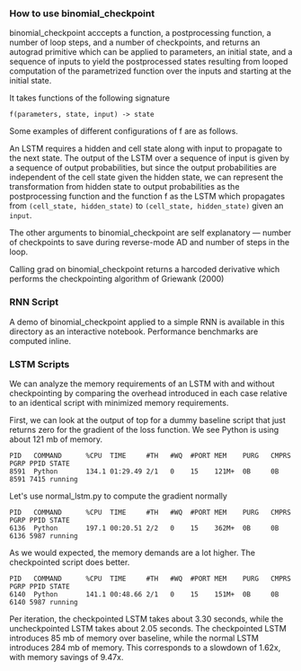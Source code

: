 ### How to use binomial_checkpoint

binomial_checkpoint acccepts a function, a postprocessing function, a number of loop steps, and a number of checkpoints, and returns an autograd primitive which can be applied to parameters, an initial state, and a sequence of inputs to yield the  postprocessed states resulting from looped computation of the parametrized function over the inputs and starting at the initial state. 

It takes functions of the following signature

`` f(parameters, state, input) -> state ``

Some examples of different configurations of f are as follows. 

An LSTM requires a hidden and cell state along with input to propagate to the next state. The output of the LSTM over a sequence of input is given by a sequence of output probabilities, but since the output probabilities are independent of the cell state given the hidden state, we can represent the transformation from hidden state to output probabilities as the postprocessing function and the function f as the LSTM which propagates from `(cell_state, hidden_state)` to `(cell_state, hidden_state)` given an `input`. 

The other arguments to binomial_checkpoint are self explanatory — number of checkpoints to save during reverse-mode AD and number of steps in the loop. 

Calling grad on binomial_checkpoint returns a harcoded derivative which performs the checkpointing algorithm of Griewank (2000)

### RNN Script

A demo of binomial_checkpoint applied to a simple RNN is available in this directory as an interactive notebook. Performance benchmarks are computed inline. 

### LSTM Scripts

We can analyze the memory requirements of an LSTM with and without checkpointing by comparing the overhead introduced in each case relative to an identical script with minimized memory requirements. 

First, we can look at the output of top for a dummy baseline script that just returns zero for the gradient of the loss function. We see Python is using about 121 mb of memory. 
```
PID   COMMAND      %CPU  TIME     #TH   #WQ  #PORT MEM    PURG   CMPRS  PGRP PPID STATE    
8591  Python       134.1 01:29.49 2/1   0    15    121M+  0B     0B     8591 7415 running
```

Let's use normal_lstm.py to compute the gradient normally
```
PID   COMMAND      %CPU  TIME     #TH   #WQ  #PORT MEM    PURG   CMPRS  PGRP PPID STATE    
6136  Python       197.1 00:20.51 2/2   0    15    362M+  0B     0B     6136 5987 running
```

As we would expected, the memory demands are a lot higher. The checkpointed script does better. 
```
PID   COMMAND      %CPU  TIME     #TH   #WQ  #PORT MEM    PURG   CMPRS  PGRP PPID STATE    
6140  Python       141.1 00:48.66 2/1   0    15    151M+  0B     0B     6140 5987 running
```

Per iteration, the checkpointed LSTM takes about 3.30 seconds, while the uncheckpointed LSTM takes 
about 2.05 seconds. The checkpointed LSTM introduces 85 mb of memory over baseline, while the normal
LSTM introduces 284 mb of memory. This corresponds to a slowdown of 1.62x, with memory savings of 9.47x.


